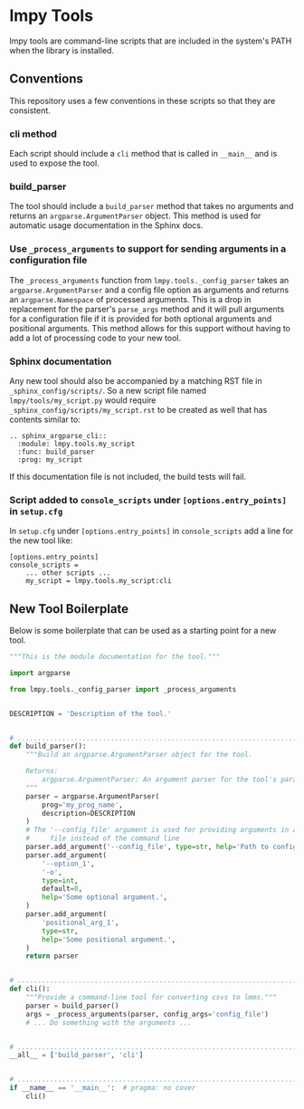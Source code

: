 # lmpy Tools

lmpy tools are command-line scripts that are included in the system's PATH when the library is installed.

## Conventions

This repository uses a few conventions in these scripts so that they are consistent.

### cli method

Each script should include a `cli` method that is called in `__main__` and is used to
expose the tool.

### build_parser

The tool should include a `build_parser` method that takes no arguments and returns an
`argparse.ArgumentParser` object.  This method is used for automatic usage
documentation in the Sphinx docs.

### Use `_process_arguments` to support for sending arguments in a configuration file

The `_process_arguments` function from `lmpy.tools._config_parser` takes an
`argparse.ArgumentParser` and a config file option as arguments and returns an
`argparse.Namespace` of processed arguments.  This is a drop in replacement for the
parser's `parse_args` method and it will pull arguments for a configuration file if it
is provided for both optional arguments and positional arguments.  This method allows
for this support without having to add a lot of processing code to your new tool.

### Sphinx documentation

Any new tool should also be accompanied by a matching RST file in
`_sphinx_config/scripts/`.  So a new script file named `lmpy/tools/my_script.py` would
require `_sphinx_config/scripts/my_script.rst` to be created as well that has contents
similar to:

```text
.. sphinx_argparse_cli::
  :module: lmpy.tools.my_script
  :func: build_parser
  :prog: my_script
```

If this documentation file is not included, the build tests will fail.

### Script added to `console_scripts` under `[options.entry_points]` in `setup.cfg`

In `setup.cfg` under `[options.entry_points]` in `console_scripts` add a line for the
new tool like:

```text
[options.entry_points]
console_scripts =
    ... other scripts ...
    my_script = lmpy.tools.my_script:cli

```

## New Tool Boilerplate

Below is some boilerplate that can be used as a starting point for a new tool.

```python
"""This is the module documentation for the tool."""

import argparse

from lmpy.tools._config_parser import _process_arguments


DESCRIPTION = 'Description of the tool.'


# .....................................................................................
def build_parser():
    """Build an argparse.ArgumentParser object for the tool.

    Returns:
        argparse.ArgumentParser: An argument parser for the tool's parameters.
    """
    parser = argparse.ArgumentParser(
        prog='my_prog_name',
        description=DESCRIPTION
    )
    # The '--config_file' argument is used for providing arguments in a configuration
    #     file instead of the command line
    parser.add_argument('--config_file', type=str, help='Path to configuration file.')
    parser.add_argument(
        '--option_1',
        '-o',
        type=int,
        default=0,
        help='Some optional argument.',
    )
    parser.add_argument(
        'positional_arg_1',
        type=str,
        help='Some positional argument.',
    )
    return parser


# .....................................................................................
def cli():
    """Provide a command-line tool for converting csvs to lmms."""
    parser = build_parser()
    args = _process_arguments(parser, config_args='config_file')
    # ... Do something with the arguments ...


# .....................................................................................
__all__ = ['build_parser', 'cli']


# .....................................................................................
if __name__ == '__main__':  # pragma: no cover
    cli()
```